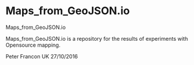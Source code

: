 # Maps_from_GeoJSON.io
Maps_from_GeoJSON.io

Maps_from_GeoJSON.io is a repository for the results of experiments with Opensource mapping.

Peter Francon
UK
27/10/2016
